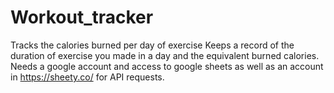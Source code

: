 # Workout_tracker
Tracks the calories burned per day of exercise
Keeps a record of the duration of exercise you made in a day and the equivalent burned calories.
Needs a google account and access to google sheets as well as an account in https://sheety.co/ for API requests.
